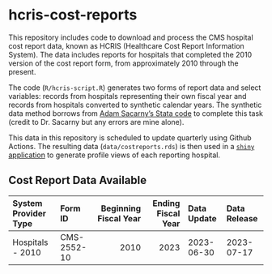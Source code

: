 
<!-- README.md is generated from README.Rmd. Please edit that file -->

# hcris-cost-reports

This repository includes code to download and process the CMS hospital
cost report data, known as HCRIS (Healthcare Cost Report Information
System). The data includes reports for hospitals that completed the 2010
version of the cost report form, from approximately 2010 through the
present.

The code (`R/hcris-script.R`) generates two forms of report data and
select variables: records from hospitals representing their own fiscal
year and records from hospitals converted to synthetic calendar years.
The synthetic data method borrows from [Adam Sacarny’s Stata
code](https://github.com/asacarny/hospital-cost-reports) to complete
this task (credit to Dr. Sacarny but any errors are mine alone).

This data in this repository is scheduled to update quarterly using
Github Actions. The resulting data (`data/costreports.rds`) is then used
in a [`shiny`
application](https://josh-fangmeier.shinyapps.io/hospital-profile/) to
generate profile views of each reporting hospital.

## Cost Report Data Available

| System Provider Type | Form ID     | Beginning Fiscal Year | Ending Fiscal Year | Data Update | Data Release |
|:---------------------|:------------|----------------------:|-------------------:|:------------|:-------------|
| Hospitals - 2010     | CMS-2552-10 |                  2010 |               2023 | 2023-06-30  | 2023-07-17   |
